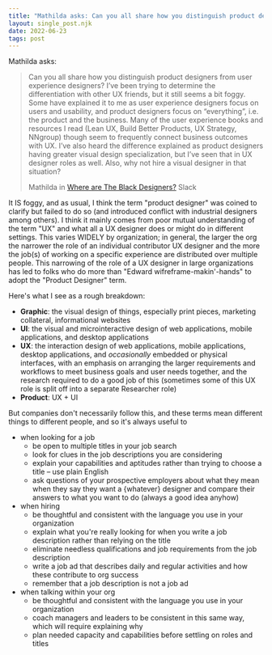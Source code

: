 ```yaml
---
title: "Mathilda asks: Can you all share how you distinguish product designers from user experience designers?"
layout: single_post.njk
date: 2022-06-23
tags: post
---
```


Mathilda asks:

> Can you all share how you distinguish product designers from user experience designers? I’ve been trying to determine the differentiation with other UX friends, but it still seems a bit foggy. Some have explained it to me as user experience designers focus on users and usability, and product designers focus on “everything”, i.e. the product and the business. Many of the user experience books and resources I read (Lean UX, Build Better Products, UX Strategy, NNgroup) though seem to frequently connect business outcomes with UX. I’ve also heard the difference explained as product designers having greater visual design specialization, but I’ve seen that in UX designer roles as well. Also, why not hire a visual designer in that situation?
> 
> Mathilda in [Where are The Black Designers?](http://wherearethebl-dwx1391.slack.com) Slack

It IS foggy, and as usual, I think the term "product designer" was coined to clarify but failed to do so (and introduced conflict with industrial designers among others). I think it mainly comes from poor mutual understanding of the term "UX" and what all a UX designer does or might do in different settings. This varies WIDELY by organization; in general, the larger the org the narrower the role of an individual contributor UX designer and the more the job(s) of working on a specific experience are distributed over multiple people. This narrowing of the role of a UX designer in large organizations has led to folks who do more than "Edward wifreframe-makin'-hands" to adopt the "Product Designer" term.

Here's what I see as a rough breakdown:
- **Graphic**: the visual design of things, especially print pieces, marketing collateral, informational websites
- **UI**: the visual and microinteractive design of web applications, mobile applications, and desktop applications
- **UX**: the interaction design of web applications, mobile applications, desktop applications, and _occasionally_ embedded or physical interfaces, with an emphasis on arranging the larger requirements and workflows to meet business goals and user needs together, and the research required to do a good job of this (sometimes some of this UX role is split off into a separate Researcher role)
- **Product**: UX + UI

But companies don't necessarily follow this, and these terms mean different things to different people, and so it's always useful to
- when looking for a job
    - be open to multiple titles in your job search
    - look for clues in the job descriptions you are considering
    - explain your capabilities and aptitudes rather than trying to choose a title – use plain English
    - ask questions of your prospective employers about what they mean when they say they want a {whatever} designer and compare their answers to what you want to do (always a good idea anyhow)
- when hiring
    - be thoughtful and consistent with the language you use in your organization
    - explain what you're really looking for when you write a job description rather than relying on the title
    - eliminate needless qualifications and job requirements from the job description
    - write a job ad that describes daily and regular activities and how these contribute to org success
    - remember that a job description is not a job ad
- when talking within your org
    - be thoughtful and consistent with the language you use in your organization
    - coach managers and leaders to be consistent in this same way, which will require explaining why
    - plan needed capacity and capabilities before settling on roles and titles
